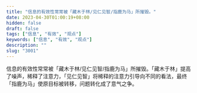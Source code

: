 ```yaml
---
title: "信息的有效性常常被「藏木于林/见仁见智/指鹿为马」所摧毁。"
date: 2023-04-30T01:00:19+08:00
hidden: false
draft: false
tags: ["信息", "有效", "观点"]
keywords: ["信息", "有效", "观点"]
description: ""
slug: "3001"
---
```


信息的有效性常常被「藏木于林/见仁见智/指鹿为马」所摧毁。「藏木于林」提高了噪声，稀释了注意力，「见仁见智」将稀释的注意力引导向不同的看法，最终「指鹿为马」使原目标被转移，问题转化成了意气之争。
